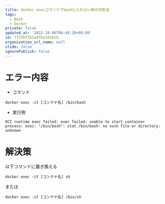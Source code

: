 ```yaml
---
title: docker execコマンドでbashに入れない時の対処法
tags:
  - Bash
  - Docker
private: false
updated_at: '2022-10-06T06:48:38+09:00'
id: ff53bf353a9f0a34262b
organization_url_name: null
slide: false
ignorePublish: false
---
```

# エラー内容

- コマンド
```
docker exec -it [コンテナ名] /bin/bash
```

- 実行例
```
OCI runtime exec failed: exec failed: unable to start container process: exec: "/bin/bash": stat /bin/bash: no such file or directory: unknown
```

# 解決策
以下コマンドに置き換える

```
docker exec -it [コンテナ名] sh
```

または

```
docker exec -it [コンテナ名] /bin/sh
```
